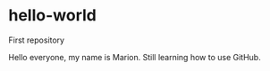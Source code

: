 # hello-world
First repository

Hello everyone, my name is Marion. Still learning how to use GitHub.
